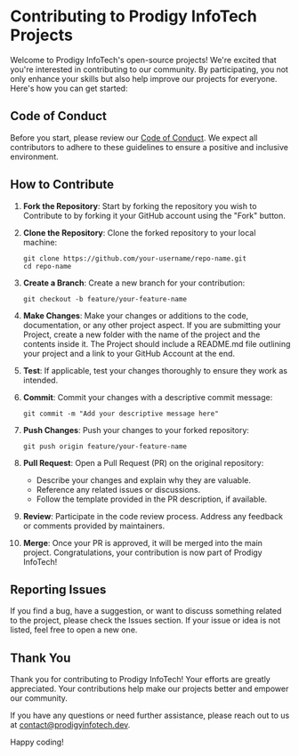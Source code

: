 # Contributing to Prodigy InfoTech Projects

Welcome to Prodigy InfoTech's open-source projects! We're excited that you're interested in contributing to our community. By participating, you not only enhance your skills but also help improve our projects for everyone. Here's how you can get started:

## Code of Conduct

Before you start, please review our [Code of Conduct](CODE_OF_CONDUCT.md). We expect all contributors to adhere to these guidelines to ensure a positive and inclusive environment.

## How to Contribute

1. **Fork the Repository**: Start by forking the repository you wish to Contribute to by forking it your GitHub account using the "Fork" button.

2. **Clone the Repository**: Clone the forked repository to your local machine:
   ```
   git clone https://github.com/your-username/repo-name.git
   cd repo-name
   ```

3. **Create a Branch**: Create a new branch for your contribution:
   ```
   git checkout -b feature/your-feature-name
   ```

4. **Make Changes**: Make your changes or additions to the code, documentation, or any other project aspect. If you are submitting your Project, create a new folder with the name of the project and the contents inside it. The Project should include a README.md file outlining your project and a link to your GitHub Account at the end. 

5. **Test**: If applicable, test your changes thoroughly to ensure they work as intended.

6. **Commit**: Commit your changes with a descriptive commit message:
   ```
   git commit -m "Add your descriptive message here"
   ```

7. **Push Changes**: Push your changes to your forked repository:
   ```
   git push origin feature/your-feature-name
   ```

8. **Pull Request**: Open a Pull Request (PR) on the original repository:
   - Describe your changes and explain why they are valuable.
   - Reference any related issues or discussions.
   - Follow the template provided in the PR description, if available.

9. **Review**: Participate in the code review process. Address any feedback or comments provided by maintainers.

10. **Merge**: Once your PR is approved, it will be merged into the main project. Congratulations, your contribution is now part of Prodigy InfoTech!

## Reporting Issues

If you find a bug, have a suggestion, or want to discuss something related to the project, please check the Issues section. If your issue or idea is not listed, feel free to open a new one.

## Thank You

Thank you for contributing to Prodigy InfoTech! Your efforts are greatly appreciated. Your contributions help make our projects better and empower our community.

If you have any questions or need further assistance, please reach out to us at [contact@prodigyinfotech.dev](mailto:contact@prodigyinfotech.dev).

Happy coding!
